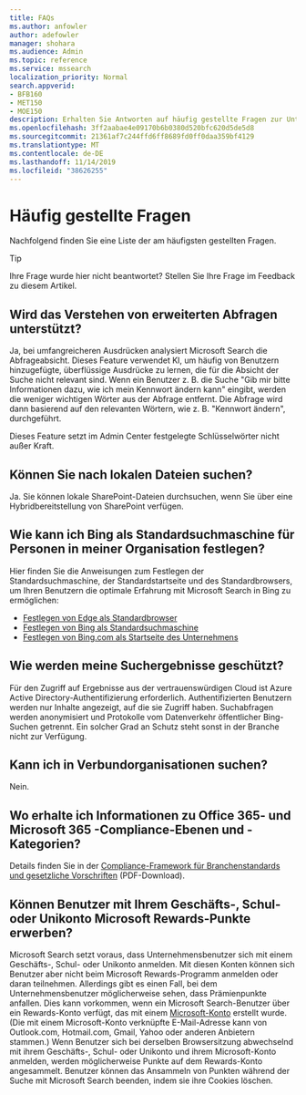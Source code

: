 ```yaml
---
title: FAQs
ms.author: anfowler
author: adefowler
manager: shohara
ms.audience: Admin
ms.topic: reference
ms.service: mssearch
localization_priority: Normal
search.appverid:
- BFB160
- MET150
- MOE150
description: Erhalten Sie Antworten auf häufig gestellte Fragen zur Unternehmenssuche und zu Microsoft Search
ms.openlocfilehash: 3ff2aabae4e09170b6b0380d520bfc620d5de5d8
ms.sourcegitcommit: 21361af7c244ffd6ff8689fd0ff0daa359bf4129
ms.translationtype: MT
ms.contentlocale: de-DE
ms.lasthandoff: 11/14/2019
ms.locfileid: "38626255"
---
```

# <a name="frequently-asked-questions"></a>Häufig gestellte Fragen

Nachfolgend finden Sie eine Liste der am häufigsten gestellten Fragen.

> [!TIP]
> Ihre Frage wurde hier nicht beantwortet? Stellen Sie Ihre Frage im Feedback zu diesem Artikel.

## <a name="is-advanced-query-understanding-supported"></a>Wird das Verstehen von erweiterten Abfragen unterstützt?

Ja, bei umfangreicheren Ausdrücken analysiert Microsoft Search die Abfrageabsicht. Dieses Feature verwendet KI, um häufig von Benutzern hinzugefügte, überflüssige Ausdrücke zu lernen, die für die Absicht der Suche nicht relevant sind. Wenn ein Benutzer z. B. die Suche "Gib mir bitte Informationen dazu, wie ich mein Kennwort ändern kann" eingibt, werden die weniger wichtigen Wörter aus der Abfrage entfernt. Die Abfrage wird dann basierend auf den relevanten Wörtern, wie z. B. "Kennwort ändern", durchgeführt.
  
Dieses Feature setzt im Admin Center festgelegte Schlüsselwörter nicht außer Kraft.
  
## <a name="can-you-search-for-files-on-premises"></a>Können Sie nach lokalen Dateien suchen?

Ja. Sie können lokale SharePoint-Dateien durchsuchen, wenn Sie über eine Hybridbereitstellung von SharePoint verfügen.
  
## <a name="how-do-i-make-bing-the-default-search-engine-for-people-in-my-org"></a>Wie kann ich Bing als Standardsuchmaschine für Personen in meiner Organisation festlegen?

Hier finden Sie die Anweisungen zum Festlegen der Standardsuchmaschine, der Standardstartseite und des Standardbrowsers, um Ihren Benutzern die optimale Erfahrung mit Microsoft Search in Bing zu ermöglichen:

- [Festlegen von Edge als Standardbrowser](set-default-browser.md)
- [Festlegen von Bing als Standardsuchmaschine](set-default-search-engine.md)
- [Festlegen von Bing.com als Startseite des Unternehmens](set-default-homepage.md)

  
## <a name="how-are-my-search-results-protected"></a>Wie werden meine Suchergebnisse geschützt?

Für den Zugriff auf Ergebnisse aus der vertrauenswürdigen Cloud ist Azure Active Directory-Authentifizierung erforderlich. Authentifizierten Benutzern werden nur Inhalte angezeigt, auf die sie Zugriff haben. Suchabfragen werden anonymisiert und Protokolle vom Datenverkehr öffentlicher Bing-Suchen getrennt. Ein solcher Grad an Schutz steht sonst in der Branche nicht zur Verfügung.

## <a name="can-i-search-across-federated-organizations"></a>Kann ich in Verbundorganisationen suchen?

Nein.

## <a name="where-can-i-get-info-about-office-365-and-microsoft-365-compliance-tiers-and-categories"></a>Wo erhalte ich Informationen zu Office 365- und Microsoft 365 -Compliance-Ebenen und -Kategorien?

Details finden Sie in der [Compliance-Framework für Branchenstandards und gesetzliche Vorschriften](https://download.microsoft.com/download/B/2/7/B27B3EF3-8849-4C18-8BA4-5AD755728620/Compliance%20Framework_customer%20guidance.pdf) (PDF-Download).

## <a name="can-users-earn-microsoft-rewards-points-with-their-work-or-school-account"></a>Können Benutzer mit Ihrem Geschäfts-, Schul- oder Unikonto Microsoft Rewards-Punkte erwerben?

Microsoft Search setzt voraus, dass Unternehmensbenutzer sich mit einem Geschäfts-, Schul- oder Unikonto anmelden. Mit diesen Konten können sich Benutzer aber nicht beim Microsoft Rewards-Programm anmelden oder daran teilnehmen. Allerdings gibt es einen Fall, bei dem Unternehmensbenutzer möglicherweise sehen, dass Prämienpunkte anfallen. Dies kann vorkommen, wenn ein Microsoft Search-Benutzer über ein Rewards-Konto verfügt, das mit einem <a href="https://www.microsoft.com/en-us/welcome?rtc=1">Microsoft-Konto</a> erstellt wurde. (Die mit einem Microsoft-Konto verknüpfte E-Mail-Adresse kann von Outlook.com, Hotmail.com, Gmail, Yahoo oder anderen Anbietern stammen.) Wenn Benutzer sich bei derselben Browsersitzung abwechselnd mit ihrem Geschäfts-, Schul- oder Unikonto und ihrem Microsoft-Konto anmelden, werden möglicherweise Punkte auf dem Rewards-Konto angesammelt. Benutzer können das Ansammeln von Punkten während der Suche mit Microsoft Search beenden, indem sie ihre Cookies löschen. 

